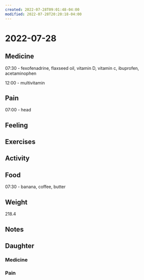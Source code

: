 ```yaml
---
created: 2022-07-28T09:01:48-04:00
modified: 2022-07-28T20:20:18-04:00
---
```


# 2022-07-28

## Medicine

07:30 - fexofenadrine, flaxseed oil, vitamin D, vitamin c, ibuprofen, acetaminophen 

12:00 - multivitamin




## Pain

07:00 - head


## Feeling


## Exercises


## Activity


## Food

07:30 - banana, coffee, butter 


## Weight

218.4


## Notes


## Daughter


### Medicine


### Pain
